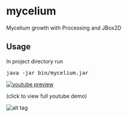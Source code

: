 # mycelium
Mycelium growth with Processing and JBox2D

## Usage
In project directory run
<pre>
java -jar bin/mycelium.jar
</pre>

[![youtube preview](https://j.gifs.com/wjN3jX.gif)](https://www.youtube.com/watch?v=bEeQ-Yk6vPE)

(click to view full youtube demo)

![alt tag](https://github.com/rszczers/mycelium/blob/master/src/data/help.png)
